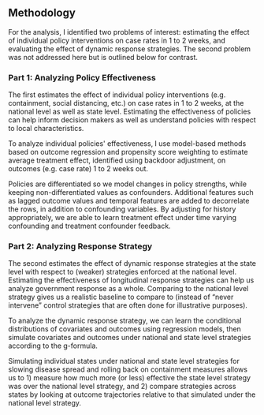 ## Methodology
For the analysis, I identified two problems of interest: estimating the effect of individual policy interventions on case rates in 1 to 2 weeks, and evaluating the effect of dynamic response strategies. The second problem was not addressed here but is outlined below for contrast. 

### Part 1: Analyzing Policy Effectiveness
The first estimates the effect of individual policy interventions (e.g. containment, social distancing, etc.) on case rates in 1 to 2 weeks, at the national level as well as state level. Estimating the effectiveness of policies can help inform decision makers as well as understand policies with respect to local characteristics. 

To analyze individual policies' effectiveness, I use model-based methods based on outcome regression and propensity score weighting to estimate average treatment effect, identified using backdoor adjustment, on outcomes (e.g. case rate) 1 to 2 weeks out. 

Policies are differentiated so we model changes in policy strengths, while keeping non-differentiated values as confounders. Additional features such as lagged outcome values and temporal features are added to decorrelate the rows, in addition to confounding variables. By adjusting for history appropriately, we are able to learn treatment effect under time varying confounding and treatment confounder feedback. 

### Part 2: Analyzing Response Strategy
The second estimates the effect of dynamic response strategies at the state level with respect to (weaker) strategies enforced at the national level. Estimating the effectiveness of longitudinal response strategies can help us analyze government response as a whole. Comparing to the national level strategy gives us a realistic baseline to compare to (instead of “never intervene” control strategies that are often done for illustrative purposes). 

To analyze the dynamic response strategy, we can learn the conditional distributions of covariates and outcomes using regression models, then simulate covariates and outcomes under national and state level strategies according to the g-formula. 

Simulating individual states under national and state level strategies for slowing disease spread and rolling back on containment measures allows us to 1) measure how much more (or less) effective the state level strategy was over the national level strategy, and 2) compare strategies across states by looking at outcome trajectories relative to that simulated under the national level strategy. 


